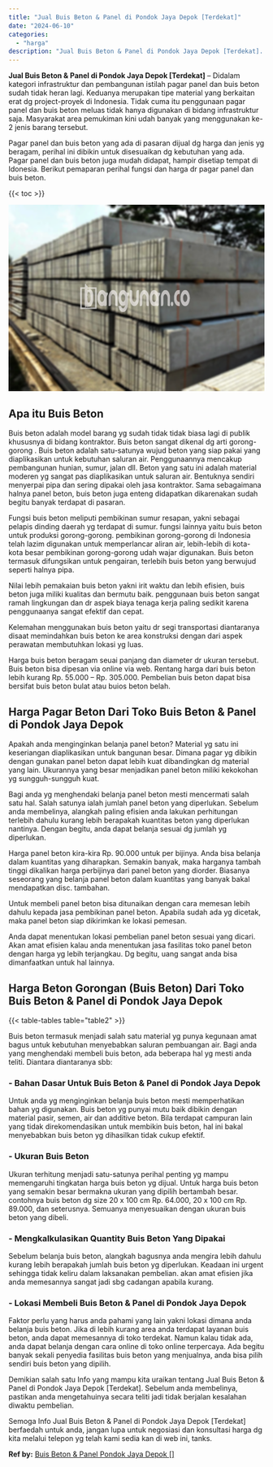 ```yaml
---
title: "Jual Buis Beton & Panel di Pondok Jaya Depok [Terdekat]"
date: "2024-06-10"
categories: 
  - "harga"
description: "Jual Buis Beton & Panel di Pondok Jaya Depok [Terdekat]. Semoga Info Jual Buis Beton & Panel di Pondok Jaya Depok [Terdekat] berfaedah untuk anda, jangan l..."
---
```


**Jual Buis Beton & Panel di Pondok Jaya Depok \[Terdekat\]** – Didalam kategori infrastruktur dan pembangunan istilah pagar panel dan buis beton sudah tidak heran lagi. Keduanya merupakan tipe material yang berkaitan erat dg project-proyek di Indonesia. Tidak cuma itu penggunaan pagar panel dan buis beton meluas tidak hanya digunakan di bidang infrastruktur saja. Masyarakat area pemukiman kini udah banyak yang menggunakan ke-2 jenis barang tersebut.

Pagar panel dan buis beton yang ada di pasaran dijual dg harga dan jenis yg beragam, perihal ini dibikin untuk disesuaikan dg kebutuhan yang ada. Pagar panel dan buis beton juga mudah didapat, hampir disetiap tempat di Idonesia. Berikut pemaparan perihal fungsi dan harga dr pagar panel dan buis beton.

{{< toc >}}

![](/images/jual-panel-buis-beton-murah-01.png)

## Apa itu Buis Beton

Buis beton adalah model barang yg sudah tidak tidak biasa lagi di publik khususnya di bidang kontraktor. Buis beton sangat dikenal dg arti gorong-gorong . Buis beton adalah satu-satunya wujud beton yang siap pakai yang diaplikasikan untuk kebutuhan saluran air. Penggunaannya mencakup pembangunan hunian, sumur, jalan dll. Beton yang satu ini adalah material moderen yg sangat pas diaplikasikan untuk saluran air. Bentuknya sendiri menyerpai pipa dan sering dipakai oleh jasa kontraktor. Sama sebagaimana halnya panel beton, buis beton juga enteng didapatkan dikarenakan sudah begitu banyak terdapat di pasaran.

Fungsi buis beton meliputi pembikinan sumur resapan, yakni sebagai pelapis dinding daerah yg terdapat di sumur. fungsi lainnya yaitu buis beton untuk produksi gorong-gorong. pembikinan gorong-gorong di Indonesia telah lazim digunakan untuk memperlancar aliran air, lebih-lebih di kota-kota besar pembikinan gorong-gorong udah wajar digunakan. Buis beton termasuk difungsikan untuk pengairan, terlebih buis beton yang berwujud seperti halnya pipa.

Nilai lebih pemakaian buis beton yakni irit waktu dan lebih efisien, buis beton juga miliki kualitas dan bermutu baik. penggunaan buis beton sangat ramah lingkungan dan dr aspek biaya tenaga kerja paling sedikit karena penggunaanya sangat efektif dan cepat.

Kelemahan menggunakan buis beton yaitu dr segi transportasi diantaranya disaat memindahkan buis beton ke area konstruksi dengan dari aspek perawatan membutuhkan lokasi yg luas.

Harga buis beton beragam seuai panjang dan diameter dr ukuran tersebut. Buis beton bisa dipesan via online via web. Rentang harga dari buis beton lebih kurang Rp. 55.000 – Rp. 305.000. Pembelian buis beton dapat bisa bersifat buis beton bulat atau buios beton belah.

## Harga Pagar Beton Dari Toko Buis Beton & Panel di Pondok Jaya Depok

Apakah anda menginginkan belanja panel beton? Material yg satu ini keseriangan diaplikasikan untuk bangunan besar. Dimana pagar yg dibikin dengan gunakan panel beton dapat lebih kuat dibandingkan dg material yang lain. Ukurannya yang besar menjadikan panel beton miliki kekokohan yg sungguh-sungguh kuat.

Bagi anda yg menghendaki belanja panel beton mesti mencermati salah satu hal. Salah satunya ialah jumlah panel beton yang diperlukan. Sebelum anda membelinya, alangkah paling efisien anda lakukan perhitungan terlebih dahulu kurang lebih berapakah kuantitas beton yang diperlukan nantinya. Dengan begitu, anda dapat belanja sesuai dg jumlah yg diperlukan.

Harga panel beton kira-kira Rp. 90.000 untuk per bijinya. Anda bisa belanja dalam kuantitas yang diharapkan. Semakin banyak, maka harganya tambah tinggi dikalikan harga perbijinya dari panel beton yang diorder. Biasanya seseorang yang belanja panel beton dalam kuantitas yang banyak bakal mendapatkan disc. tambahan.

Untuk membeli panel beton bisa ditunaikan dengan cara memesan lebih dahulu kepada jasa pembikinan panel beton. Apabila sudah ada yg dicetak, maka panel beton siap dikirimkan ke lokasi pemesan.

Anda dapat menentukan lokasi pembelian panel beton sesuai yang dicari. Akan amat efisien kalau anda menentukan jasa fasilitas toko panel beton dengan harga yg lebih terjangkau. Dg begitu, uang sangat anda bisa dimanfaatkan untuk hal lainnya.

## Harga Beton Gorongan (Buis Beton) Dari Toko Buis Beton & Panel di Pondok Jaya Depok

{{< table-tables table="table2" >}}

Buis beton termasuk menjadi salah satu material yg punya kegunaan amat bagus untuk kebutuhan menyebabkan saluran pembuangan air. Bagi anda yang menghendaki membeli buis beton, ada beberapa hal yg mesti anda teliti. Diantara diantaranya sbb:

### \- Bahan Dasar Untuk Buis Beton & Panel di Pondok Jaya Depok

Untuk anda yg menginginkan belanja buis beton mesti memperhatikan bahan yg digunakan. Buis beton yg punyai mutu baik dibikin dengan material pasir, semen, air dan additive beton. Bila terdapat campuran lain yang tidak direkomendasikan untuk membikin buis beton, hal ini bakal menyebabkan buis beton yg dihasilkan tidak cukup efektif.

### \- Ukuran Buis Beton

Ukuran terhitung menjadi satu-satunya perihal penting yg mampu memengaruhi tingkatan harga buis beton yg dijual. Untuk harga buis beton yang semakin besar bermakna ukuran yang dipilih bertambah besar. contohnya buis beton dg size 20 x 100 cm Rp. 64.000, 20 x 100 cm Rp. 89.000, dan seterusnya. Semuanya menyesuaikan dengan ukuran buis beton yang dibeli.

### \- Mengkalkulasikan Quantity Buis Beton Yang Dipakai

Sebelum belanja buis beton, alangkah bagusnya anda mengira lebih dahulu kurang lebih berapakah jumlah buis beton yg diperlukan. Keadaan ini urgent sehingga tidak keliru dalam laksanakan pembelian. akan amat efisien jika anda memesannya sangat jadi sbg cadangan apabila kurang.

### \- Lokasi Membeli Buis Beton & Panel di Pondok Jaya Depok

Faktor perlu yang harus anda pahami yang lain yakni lokasi dimana anda belanja buis beton. Jika di lebih kurang area anda terdapat layanan buis beton, anda dapat memesannya di toko terdekat. Namun kalau tidak ada, anda dapat belanja dengan cara online di toko online terpercaya. Ada begitu banyak sekali penyedia fasilitas buis beton yang menjualnya, anda bisa pilih sendiri buis beton yang dipilih.

Demikian salah satu Info yang mampu kita uraikan tentang Jual Buis Beton & Panel di Pondok Jaya Depok \[Terdekat\]. Sebelum anda membelinya, pastikan anda mengetahuinya secara teliti jadi tidak berjalan kesalahan diwaktu pembelian.

Semoga Info Jual Buis Beton & Panel di Pondok Jaya Depok \[Terdekat\] berfaedah untuk anda, jangan lupa untuk negosiasi dan konsultasi harga dg kita melalui telepon yg telah kami sedia kan di web ini, tanks.

**Ref by:** [Buis Beton & Panel Pondok Jaya Depok []](https://id.wikipedia.org/wiki/Buis)
